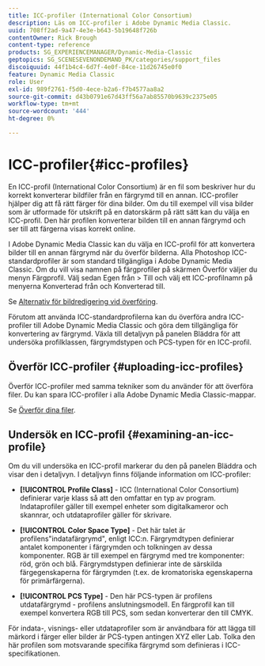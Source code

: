 ```yaml
---
title: ICC-profiler (International Color Consortium)
description: Läs om ICC-profiler i Adobe Dynamic Media Classic.
uuid: 708ff2ad-9a47-4e3e-b643-5b19648f726b
contentOwner: Rick Brough
content-type: reference
products: SG_EXPERIENCEMANAGER/Dynamic-Media-Classic
geptopics: SG_SCENESEVENONDEMAND_PK/categories/support_files
discoiquuid: 44f1b4c4-6d7f-4e0f-84ce-11d26745e0f0
feature: Dynamic Media Classic
role: User
exl-id: 989f2761-f5d0-4ece-b2a6-f7b4577aa8a2
source-git-commit: d43b0791e67d43ff56a7ab85570b9639c2375e05
workflow-type: tm+mt
source-wordcount: '444'
ht-degree: 0%

---
```


# ICC-profiler{#icc-profiles}

En ICC-profil (International Color Consortium) är en fil som beskriver hur du korrekt konverterar bildfiler från en färgrymd till en annan. ICC-profiler hjälper dig att få rätt färger för dina bilder. Om du till exempel vill visa bilder som är utformade för utskrift på en datorskärm på rätt sätt kan du välja en ICC-profil. Den här profilen konverterar bilden till en annan färgrymd och ser till att färgerna visas korrekt online.

I Adobe Dynamic Media Classic kan du välja en ICC-profil för att konvertera bilder till en annan färgrymd när du överför bilderna. Alla Photoshop ICC-standardprofiler är som standard tillgängliga i Adobe Dynamic Media Classic. Om du vill visa namnen på färgprofiler på skärmen Överför väljer du menyn Färgprofil. Välj sedan Egen från > Till och välj ett ICC-profilnamn på menyerna Konverterad från och Konverterad till.

Se [Alternativ för bildredigering vid överföring](image-editing-options-upload.md#image-editing-options-at-upload).

Förutom att använda ICC-standardprofilerna kan du överföra andra ICC-profiler till Adobe Dynamic Media Classic och göra dem tillgängliga för konvertering av färgrymd. Växla till detaljvyn på panelen Bläddra för att undersöka profilklassen, färgrymdstypen och PCS-typen för en ICC-profil.

## Överför ICC-profiler {#uploading-icc-profiles}

Överför ICC-profiler med samma tekniker som du använder för att överföra filer. Du kan spara ICC-profiler i alla Adobe Dynamic Media Classic-mappar.

Se [Överför dina filer](uploading-files.md#uploading_your_files).

## Undersök en ICC-profil {#examining-an-icc-profile}

Om du vill undersöka en ICC-profil markerar du den på panelen Bläddra och visar den i detaljvyn. I detaljvyn finns följande information om ICC-profiler:

* **[!UICONTROL Profile Class]** - ICC (International Color Consortium) definierar varje klass så att den omfattar en typ av program. Indataprofiler gäller till exempel enheter som digitalkameror och skannrar, och utdataprofiler gäller för skrivare.

* **[!UICONTROL Color Space Type]** - Det här talet är profilens&quot;indatafärgrymd&quot;, enligt ICC:n. Färgrymdtypen definierar antalet komponenter i färgrymden och tolkningen av dessa komponenter. RGB är till exempel en färgrymd med tre komponenter: röd, grön och blå. Färgrymdstypen definierar inte de särskilda färgegenskaperna för färgrymden (t.ex. de kromatoriska egenskaperna för primärfärgerna).

* **[!UICONTROL PCS Type]** - Den här PCS-typen är profilens utdatafärgrymd - profilens anslutningsmodell. En färgprofil kan till exempel konvertera RGB till PCS, som sedan konverterar den till CMYK.

För indata-, visnings- eller utdataprofiler som är användbara för att lägga till märkord i färger eller bilder är PCS-typen antingen XYZ eller Lab. Tolka den här profilen som motsvarande specifika färgrymd som definieras i ICC-specifikationen.
